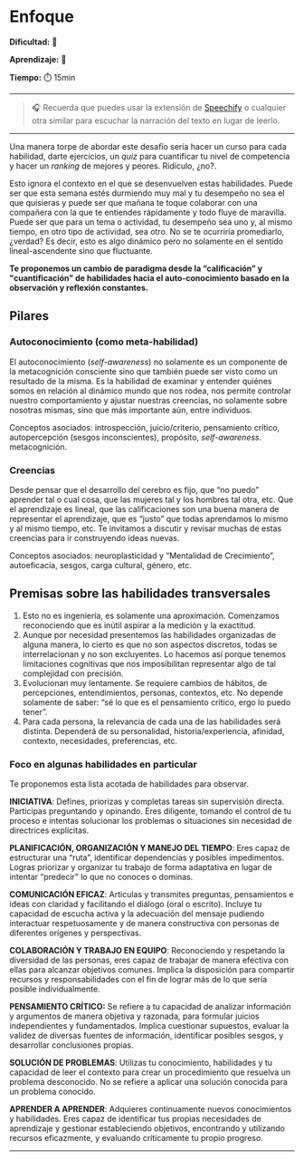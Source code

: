 # Enfoque

**Dificultad:** 🌻 

**Aprendizaje:** 🍯 

**Tiempo:** ⏱️️ 15min

---

> 🎧 Recuerda que puedes usar la extensión de [Speechify](https://speechify.com/es/extension-de-chrome/) o cualquier otra similar para escuchar la narración del texto en lugar de leerlo.

---

Una manera torpe de abordar este desafío sería hacer un curso para cada habilidad, darte ejercicios, un _quiz_ para cuantificar tu nivel de competencia y hacer un _ranking_ de mejores y peores. Ridículo, ¿no?.

Esto ignora el contexto en el que se desenvuelven estas habilidades. Puede ser que esta semana estés durmiendo muy mal y tu desempeño no sea el que quisieras y puede ser que mañana te toque colaborar con una compañera con la que te entiendes rápidamente y todo fluye de maravilla. Puede ser que para un tema o actividad, tu desempeño sea uno y, al mismo tiempo, en otro tipo de actividad, sea otro. No se te ocurriría promediarlo, ¿verdad? Es decir, esto es algo dinámico pero no solamente en el sentido lineal-ascendente sino que fluctuante.

**Te proponemos un cambio de paradigma desde la “calificación” y "cuantificación" de habilidades hacia el auto-conocimiento basado en la observación y reflexión constantes.**

## Pilares

### Autoconocimiento (como meta-habilidad)

El autoconocimiento (*self-awareness*) no solamente es un componente de la metacognición consciente sino que también puede ser visto como un resultado de la misma. Es la habilidad de examinar y entender quiénes somos en relación al dinámico mundo que nos rodea, nos permite controlar nuestro comportamiento y ajustar nuestras creencias, no solamente sobre nosotras mismas, sino que más importante aún, entre individuos.

Conceptos asociados: introspección, juicio/criterio, pensamiento crítico, autopercepción (sesgos inconscientes), propósito, *self-awareness*. metacognición.

### Creencias

Desde pensar que el desarrollo del cerebro es fijo, que “no puedo” aprender tal o cual cosa, que las mujeres tal y los hombres tal otra, etc. Que el aprendizaje es lineal, que las calificaciones son una buena manera de representar el aprendizaje, que es “justo” que todas aprendamos lo mismo y al mismo tiempo, etc. Te invitamos a discutir y revisar muchas de estas creencias para ir construyendo ideas nuevas.

Conceptos asociados: neuroplasticidad y “Mentalidad de Crecimiento”, autoeficacia, sesgos, carga cultural, género, etc.

## Premisas sobre las habilidades transversales

1. Esto no es ingeniería, es solamente una aproximación. Comenzamos reconociendo que es inútil aspirar a la medición y la exactitud.
2. Aunque por necesidad presentemos las habilidades organizadas de alguna manera, lo cierto es que no son aspectos discretos, todas se interrelacionan y no son excluyentes. Lo hacemos así porque tenemos limitaciones cognitivas que nos imposibilitan representar algo de tal complejidad con precisión.
3. Evolucionan muy lentamente. Se requiere cambios de hábitos, de percepciones, entendimientos, personas, contextos, etc. No depende solamente de saber: “sé lo que es el pensamiento crítico, ergo lo puedo tener”.
4. Para cada persona, la relevancia de cada una de las habilidades será distinta. Dependerá de su personalidad, historia/experiencia, afinidad, contexto, necesidades, preferencias, etc.

### Foco en algunas habilidades en particular

Te proponemos esta lista acotada de habilidades para observar.

**INICIATIVA**: Defines, priorizas y completas tareas sin supervisión directa. Participas preguntando y opinando. Eres diligente, tomando el control de tu proceso e intentas solucionar los problemas o situaciones sin necesidad de directrices explícitas.

**PLANIFICACIÓN, ORGANIZACIÓN Y MANEJO DEL TIEMPO**: Eres capaz de estructurar una “ruta”, identificar dependencias y posibles impedimentos. Logras priorizar y organizar tu trabajo de forma adaptativa en lugar de intentar “predecir” lo que no conoces o dominas.

**COMUNICACIÓN EFICAZ**: Articulas y transmites preguntas, pensamientos e ideas con claridad y facilitando el diálogo (oral o escrito). Incluye tu capacidad de escucha activa y la adecuación del mensaje pudiendo interactuar respetuosamente y de manera constructiva con personas de diferentes orígenes y perspectivas.

**COLABORACIÓN Y TRABAJO EN EQUIPO**: Reconociendo y respetando la diversidad de las personas, eres capaz de trabajar de manera efectiva con ellas para alcanzar objetivos comunes. Implica la disposición para compartir recursos y responsabilidades con el fin de lograr más de lo que sería posible individualmente.

**PENSAMIENTO CRÍTICO:** Se refiere a tu capacidad de analizar información y argumentos de manera objetiva y razonada, para formular juicios independientes y fundamentados. Implica cuestionar supuestos, evaluar la validez de diversas fuentes de información, identificar posibles sesgos, y desarrollar conclusiones propias.

**SOLUCIÓN DE PROBLEMAS**: Utilizas tu conocimiento, habilidades y tu capacidad de leer el contexto para crear un procedimiento que resuelva un problema desconocido. No se refiere a aplicar una solución conocida para un problema conocido.

**APRENDER A APRENDER**: Adquieres continuamente nuevos conocimientos y habilidades. Eres capaz de identificar tus propias necesidades de aprendizaje y gestionar estableciendo objetivos, encontrando y utilizando recursos eficazmente, y evaluando críticamente tu propio progreso.

---
